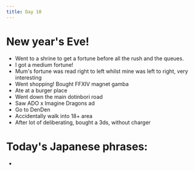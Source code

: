 ```yaml
---
title: Day 10
---
```

# New year's Eve! 
* Went to a shrine to get a fortune before all the rush and the queues. 
* I got a medium fortune! 
* Mum's fortune was read right to left whilst mine was left to right, very interesting
* Went shopping! Bought FFXIV magnet gamba
* Ate at a burger place
* Went down the main dotinbori road
* Saw ADO x Imagine Dragons ad
* Go to DenDen
* Accidentally walk into 18+ area
* After lot of deliberating, bought a 3ds, without charger

# Today's Japanese phrases:
*
